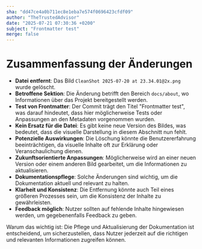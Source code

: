 ```yaml
---
sha: "dd47ce4a0b711ec8e1eba7e574f0696423cfdf09"
author: "TheTrustedAdvisor"
date: "2025-07-21 07:30:36 +0200"
subject: "Frontmatter test"
merge: false
---
```


# Zusammenfassung der Änderungen

- **Datei entfernt**: Das Bild `CleanShot 2025-07-20 at 23.34.01@2x.png` wurde gelöscht.
- **Betroffene Sektion**: Die Änderung betrifft den Bereich `docs/about`, wo Informationen über das Projekt bereitgestellt werden.
- **Test von Frontmatter**: Der Commit trägt den Titel "Frontmatter test", was darauf hindeutet, dass hier möglicherweise Tests oder Anpassungen an den Metadaten vorgenommen wurden.
- **Kein Ersatz für die Datei**: Es gibt keine neue Version des Bildes, was bedeutet, dass die visuelle Darstellung in diesem Abschnitt nun fehlt.
- **Potenzielle Auswirkungen**: Die Löschung könnte die Benutzererfahrung beeinträchtigen, da visuelle Inhalte oft zur Erklärung oder Veranschaulichung dienen.
- **Zukunftsorientierte Anpassungen**: Möglicherweise wird an einer neuen Version oder einem anderen Bild gearbeitet, um die Informationen zu aktualisieren.
- **Dokumentationspflege**: Solche Änderungen sind wichtig, um die Dokumentation aktuell und relevant zu halten.
- **Klarheit und Konsistenz**: Die Entfernung könnte auch Teil eines größeren Prozesses sein, um die Konsistenz der Inhalte zu gewährleisten.
- **Feedback möglich**: Nutzer sollten auf fehlende Inhalte hingewiesen werden, um gegebenenfalls Feedback zu geben.

Warum das wichtig ist: Die Pflege und Aktualisierung der Dokumentation ist entscheidend, um sicherzustellen, dass Nutzer jederzeit auf die richtigen und relevanten Informationen zugreifen können.

